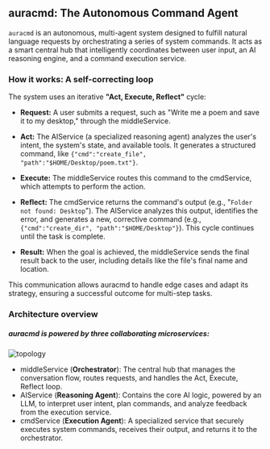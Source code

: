 ## auracmd: The Autonomous Command Agent
`auracmd` is an autonomous, multi-agent system designed to fulfill natural language requests by orchestrating a series of system commands. It acts as a smart central hub that intelligently coordinates between user input, an AI reasoning engine, and a command execution service.

### How it works: A self-correcting loop
The system uses an iterative **"Act, Execute, Reflect"** cycle:

- **Request:** A user submits a request, such as "Write me a poem and save it to my desktop," through the middleService.

- **Act:** The AIService (a specialized reasoning agent) analyzes the user's intent, the system's state, and available tools. It generates a structured command, like `{"cmd":"create_file", "path":"$HOME/Desktop/poem.txt"}`.

- **Execute:** The middleService routes this command to the cmdService, which attempts to perform the action.

- **Reflect:** The cmdService returns the command's output (e.g., "`Folder not found: Desktop`"). The AIService analyzes this output, identifies the error, and generates a new, corrective command (e.g., `{"cmd":"create_dir", "path":"$HOME/Desktop"}`). This cycle continues until the task is complete.

- **Result:** When the goal is achieved, the middleService sends the final result back to the user, including details like the file's final name and location.

This communication allows auracmd to handle edge cases and adapt its strategy, ensuring a successful outcome for multi-step tasks.

### Architecture overview
##### auracmd is powered by three collaborating microservices:

![topology]()

- middleService (**Orchestrator**): The central hub that manages the conversation flow, routes requests, and handles the Act, Execute, Reflect loop.
- AIService (**Reasoning Agent**): Contains the core AI logic, powered by an LLM, to interpret user intent, plan commands, and analyze feedback from the execution service.
- cmdService (**Execution Agent**): A specialized service that securely executes system commands, receives their output, and returns it to the orchestrator.
